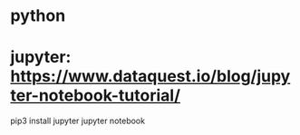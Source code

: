 # python

# jupyter: https://www.dataquest.io/blog/jupyter-notebook-tutorial/
pip3 install jupyter
jupyter notebook

